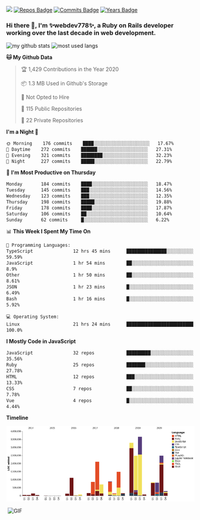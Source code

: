 ![](https://visitor-badge.glitch.me/badge?page_id=webdev778.webdev778)
[![Repos Badge](https://badges.pufler.dev/repos/webdev778)](https://badges.pufler.dev)
[![Commits Badge](https://badges.pufler.dev/commits/monthly/webdev778)](https://badges.pufler.dev)
[![Years Badge](https://badges.pufler.dev/years/webdev778)](https://badges.pufler.dev)
### Hi there 👋, I'm ✨webdev778✨, a Ruby on Rails developer working over the last decade in web development.


![my github stats](https://github-readme-stats.vercel.app/api?username=webdev778&show_icons=true&theme=tokyonight&line_height=27)
![most used langs](https://github-readme-stats.vercel.app/api/top-langs/?username=webdev778&hide=css,html&theme=tokyonight)

<!--START_SECTION:waka-->
**🐱 My Github Data** 

> 🏆 1,429 Contributions in the Year 2020
 > 
> 📦 1.3 MB Used in Github's Storage 
 > 
> 🚫 Not Opted to Hire
 > 
> 📜 115 Public Repositories
 > 
> 🔑 22 Private Repositories 

**I'm a Night 🦉** 

```text
🌞 Morning    176 commits    ████░░░░░░░░░░░░░░░░░░░░░   17.67% 
🌆 Daytime    272 commits    ██████░░░░░░░░░░░░░░░░░░░   27.31% 
🌃 Evening    321 commits    ████████░░░░░░░░░░░░░░░░░   32.23% 
🌙 Night      227 commits    █████░░░░░░░░░░░░░░░░░░░░   22.79%

```
📅 **I'm Most Productive on Thursday** 

```text
Monday       184 commits    ████░░░░░░░░░░░░░░░░░░░░░   18.47% 
Tuesday      145 commits    ███░░░░░░░░░░░░░░░░░░░░░░   14.56% 
Wednesday    123 commits    ███░░░░░░░░░░░░░░░░░░░░░░   12.35% 
Thursday     198 commits    █████░░░░░░░░░░░░░░░░░░░░   19.88% 
Friday       178 commits    ████░░░░░░░░░░░░░░░░░░░░░   17.87% 
Saturday     106 commits    ██░░░░░░░░░░░░░░░░░░░░░░░   10.64% 
Sunday       62 commits     █░░░░░░░░░░░░░░░░░░░░░░░░   6.22%

```


📊 **This Week I Spent My Time On** 

```text
💬 Programming Languages: 
TypeScript               12 hrs 45 mins      ███████████████░░░░░░░░░░   59.59% 
JavaScript               1 hr 54 mins        ██░░░░░░░░░░░░░░░░░░░░░░░   8.9% 
Other                    1 hr 50 mins        ██░░░░░░░░░░░░░░░░░░░░░░░   8.61% 
JSON                     1 hr 23 mins        █░░░░░░░░░░░░░░░░░░░░░░░░   6.49% 
Bash                     1 hr 16 mins        █░░░░░░░░░░░░░░░░░░░░░░░░   5.92%

💻 Operating System: 
Linux                    21 hrs 24 mins      █████████████████████████   100.0%

```

**I Mostly Code in JavaScript** 

```text
JavaScript               32 repos            █████████░░░░░░░░░░░░░░░░   35.56% 
Ruby                     25 repos            ███████░░░░░░░░░░░░░░░░░░   27.78% 
HTML                     12 repos            ███░░░░░░░░░░░░░░░░░░░░░░   13.33% 
CSS                      7 repos             ██░░░░░░░░░░░░░░░░░░░░░░░   7.78% 
Vue                      4 repos             █░░░░░░░░░░░░░░░░░░░░░░░░   4.44%

```


**Timeline**

![Chart not found](https://raw.githubusercontent.com/webdev778/webdev778/master/charts/bar_graph.png) 


<!--END_SECTION:waka-->

<img align="right" alt="GIF" src="https://github.com/webdev778/webdev778/blob/main/code.gif?raw=true" width="500" height="320" />

<!--
**webdev778/webdev778** is a ✨ _special_ ✨ repository because its `README.md` (this file) appears on your GitHub profile.

Here are some ideas to get you started:

- 🔭 I’m currently working on ...
- 🌱 I’m currently learning ...
- 👯 I’m looking to collaborate on ...
- 🤔 I’m looking for help with ...
- 💬 Ask me about ...
- 📫 How to reach me: ...
- 😄 Pronouns: ...
- ⚡ Fun fact: ...
-->
